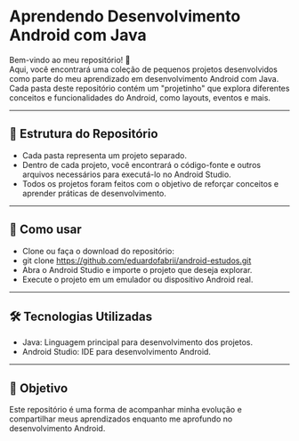 # Aprendendo Desenvolvimento Android com Java
Bem-vindo ao meu repositório! 🎉<br>
Aqui, você encontrará uma coleção de pequenos projetos desenvolvidos como parte do meu aprendizado em desenvolvimento Android com Java. Cada pasta deste repositório contém um "projetinho" que explora diferentes conceitos e funcionalidades do Android, como layouts, eventos e mais.

***

## 📁 Estrutura do Repositório<br>
+ Cada pasta representa um projeto separado.
+ Dentro de cada projeto, você encontrará o código-fonte e outros arquivos necessários para executá-lo no Android Studio.
+ Todos os projetos foram feitos com o objetivo de reforçar conceitos e aprender práticas de desenvolvimento.

***

## 🚀 Como usar
+ Clone ou faça o download do repositório:
+ git clone https://github.com/eduardofabrii/android-estudos.git
+ Abra o Android Studio e importe o projeto que deseja explorar.
+ Execute o projeto em um emulador ou dispositivo Android real.

***

## 🛠 Tecnologias Utilizadas<br>
+ Java: Linguagem principal para desenvolvimento dos projetos.
+ Android Studio: IDE para desenvolvimento Android.

***

## 🎯 Objetivo<br>
Este repositório é uma forma de acompanhar minha evolução e compartilhar meus aprendizados enquanto me aprofundo no desenvolvimento Android.
